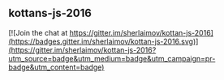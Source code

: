 ## kottans-js-2016
[![Join the chat at https://gitter.im/sherlaimov/kottan-js-2016](https://badges.gitter.im/sherlaimov/kottan-js-2016.svg)](https://gitter.im/sherlaimov/kottan-js-2016?utm_source=badge&utm_medium=badge&utm_campaign=pr-badge&utm_content=badge)
